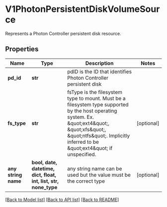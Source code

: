# V1PhotonPersistentDiskVolumeSource

Represents a Photon Controller persistent disk resource.

## Properties
Name | Type | Description | Notes
------------ | ------------- | ------------- | -------------
**pd_id** | **str** | pdID is the ID that identifies Photon Controller persistent disk | 
**fs_type** | **str** | fsType is the filesystem type to mount. Must be a filesystem type supported by the host operating system. Ex. \&quot;ext4\&quot;, \&quot;xfs\&quot;, \&quot;ntfs\&quot;. Implicitly inferred to be \&quot;ext4\&quot; if unspecified. | [optional] 
**any string name** | **bool, date, datetime, dict, float, int, list, str, none_type** | any string name can be used but the value must be the correct type | [optional]

[[Back to Model list]](../README.md#documentation-for-models) [[Back to API list]](../README.md#documentation-for-api-endpoints) [[Back to README]](../README.md)


